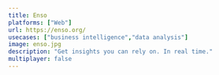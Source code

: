 ```yaml
---
title: Enso
platforms: ["Web"]
url: https://enso.org/
usecases: ["business intelligence","data analysis"]
image: enso.jpg
description: "Get insights you can rely on. In real time."
multiplayer: false
---
```

